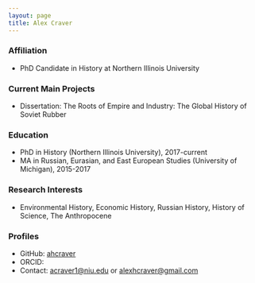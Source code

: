 ```yaml
---
layout: page
title: Alex Craver
---
```


### Affiliation
* PhD Candidate in History at Northern Illinois University

### Current Main Projects
* Dissertation: The Roots of Empire and Industry: The Global History of Soviet Rubber

### Education
* PhD in History (Northern Illinois University), 2017-current
* MA in Russian, Eurasian, and East European Studies (University of Michigan), 2015-2017

### Research Interests
* Environmental History, Economic History, Russian History, History of Science, The Anthropocene

### Profiles
* GitHub: [ahcraver](https://github.com/ahcraver)
* ORCID: 
* Contact: acraver1@niu.edu or alexhcraver@gmail.com
